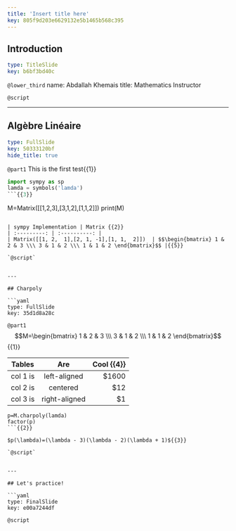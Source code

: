 ```yaml
---
title: 'Insert title here'
key: 805f9d203e6629132e5b1465b568c395
---
```


## Introduction

```yaml
type: TitleSlide
key: b6bf3bd40c
```

`@lower_third`
name: Abdallah Khemais
title: Mathematics Instructor

`@script`


---

## Algèbre Linéaire

```yaml
type: FullSlide
key: 50333120bf
hide_title: true
```

`@part1`
This is the first test{{1}}

```python
import sympy as sp
lamda = symbols('lamda')
```{{3}}

```
M=Matrix([[1,2,3],[3,1,2],[1,1,2]])
print(M)
```{{4}}

| sympy Implementation | Matrix {{2}}
| :---------: | :----------: |
| Matrix([[1, 2,  1],[2, 1, -1],[1, 1,  2]])  | $$\begin{bmatrix} 1 & 2 & 3 \\\ 3 & 1 & 2 \\\ 1 & 1 & 2 \end{bmatrix}$$ |{{5}}

`@script`


---

## Charpoly

```yaml
type: FullSlide
key: 35d1d8a28c
```

`@part1`
$$M=\begin{bmatrix} 1 & 2 & 3 \\\ 3 & 1 & 2 \\\ 1 & 1 & 2 \end{bmatrix}$${{1}}

| Tables   |      Are      |  Cool  {{4}}
|----------|:-------------:|------:|
| col 1 is |  left-aligned | $1600 |{{5}}
| col 2 is |    centered   |   $12 |{{6}}
| col 3 is | right-aligned |    $1 |{{7}}

```
p=M.charpoly(lamda)
factor(p)
```{{2}}

$p(\lambda)=(\lambda - 3)(\lambda - 2)(\lambda + 1)${{3}}

`@script`


---

## Let's practice!

```yaml
type: FinalSlide
key: e00a7244df
```

`@script`
